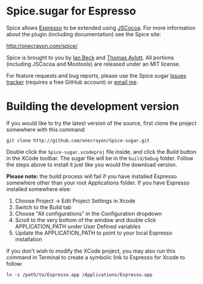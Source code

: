 Spice.sugar for Espresso
========================

Spice allows [Espresso][esp] to be extended using [JSCocoa][jsc]. For more
information about the plugin (including documentation) see the Spice site:

<http://onecrayon.com/spice/>

   [esp]: http://macrabbit.com/espresso/
   [jsc]: http://inexdo.com/JSCocoa

Spice is brought to you by [Ian Beck][crayon] and
[Thomas Aylott][subtle]. All portions (including JSCocoa and
Mootools) are released under an MIT license.

   [crayon]: http://onecrayon.com/
   [subtle]: http://subtlegradient.com/

For feature requests and bug reports, please use the Spice.sugar
[Issues tracker][issues] (requires a free GitHub account) or [email me](http://onecrayon.com/about/contact/).

   [issues]: http://github.com/onecrayon/Spice-sugar/issues

Building the development version
================================

If you would like to try the latest version of the source, first clone
the project somewhere with this command:

    git clone http://github.com/onecrayon/Spice-sugar.git

Double click the `Spice-sugar.xcodeproj` file inside, and click
the Build button in the XCode toolbar.  The sugar file will be in the
`build/Debug` folder.  Follow the steps above to install it just like you
would the download version.

**Please note:** the build process will fail if you have installed Espresso
somewhere other than your root Applications folder.  If you have Espresso
installed somewhere else:

1. Choose Project &rarr; Edit Project Settings in Xcode
2. Switch to the Build tab
3. Choose "All configurations" in the Configuration dropdown
4. Scroll to the very bottom of the window and double click APPLICATION\_PATH
   under User Defined variables
5. Update the APPLICATION\_PATH to point to your local Espresso installation

If you don't wish to modify the XCode project, you may also run this command
in Terminal to create a symbolic link to Espresso for Xcode to follow:

    ln -s /path/to/Espresso.app /Applications/Espresso.app
